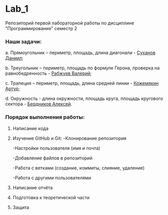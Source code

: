 # Lab_1
Репозиторий первой лабораторной работы по дисциплине "Программирование" семестр 2

### Наши задачи:
a. Прямоугольник – периметр, площадь, длина диагонали - <ins>Суханов Даниил</ins>;

b. Треугольник – периметр, площадь по формуле Герона, проверка на равнобедренность - <ins>Рабжуев Валерий</ins>;

c. Трапеция – периметр, площадь, длина средней линии - <ins>Кожемякин Артур</ins>;

d. Окружность - длина окружности, площадь круга, площадь кругового сектора - <ins>Бердников Алексей</ins>.


### Порядок выполнения работы:
1. Написание кода
2. Изучение GitHub и Git:
    -Клонирование репозитория
   
    -Настройки пользователя (имя и почта)
   
    -Добавление файлов в репозиторий
   
    -Работа с ветками (создание, коммиты, слияние, удаление)
   
    -Работа с другими пользователями
4. Написание отчёта
5. Подготовка к теоретической части
6. Защита
